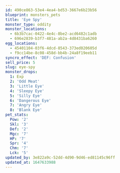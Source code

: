 ```yaml
---
id: 490ce863-53e4-4ea4-bd53-3667e6b23b56
blueprint: monsters_pets
title: 'Eye Spy'
monster_type: oddity
monster_locations:
  - 6b3b7cac-0422-4e4c-8be2-acd6482c1adb
  - 696e2839-b3f7-481a-ab2a-4d8431ba6260
egg_locations:
  - 45401104-03f6-4dcd-8543-373ed020605d
  - f9cc14be-8c08-458d-bb4b-24a8f19eeb11
syncro_effect: 'DEF: Confusion'
sell_price: 5
slug: eye-spy
monster_drops:
  1: Exp
  2: 'Odd Meat'
  3: 'Little Eye'
  4: 'Sleepy Eye'
  5: 'Silly Eye'
  6: 'Dangerous Eye'
  7: 'Angry Eye'
  8: 'Blank Eye'
pet_stats:
  Pow: '2'
  Skl: '3'
  Def: '2'
  Mgc: '7'
  HP: '7'
  Spr: '4'
  Chm: '7'
  Lck: '5'
updated_by: 3e822a9c-52dd-4d90-9d46-ed81145c96ff
updated_at: 1647633988
---
```


